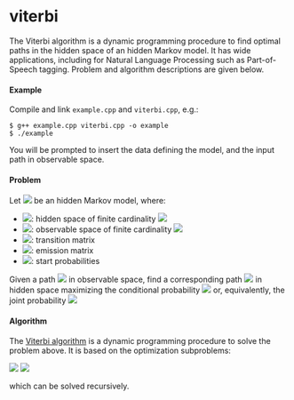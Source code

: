# viterbi
The Viterbi algorithm is a dynamic programming procedure to find optimal paths in the hidden space of an hidden Markov model. 
It has wide applications, including for Natural Language Processing such as Part-of-Speech tagging.
Problem and algorithm descriptions are given below.

#### Example
Compile and link `example.cpp` and `viterbi.cpp`, e.g.:

```
$ g++ example.cpp viterbi.cpp -o example
$ ./example
```

You will be prompted to insert the data defining the model, and the input path in observable space.

#### Problem
Let <img src="https://render.githubusercontent.com/render/math?math=\mathscr M = (\mathscr H, \mathscr O, T, E, \pi)"> be an hidden Markov model, where:
  - <img src="https://render.githubusercontent.com/render/math?math=\mathscr H = \{h_1, h_2, \cdots, h_{p}\}">: hidden space of finite cardinality <img src="https://render.githubusercontent.com/render/math?math=p">
  - <img src="https://render.githubusercontent.com/render/math?math=\mathscr O = \{o_1, o_2, \cdots, o_{q}\}">: observable space of finite cardinality <img src="https://render.githubusercontent.com/render/math?math=q">
  - <img src="https://render.githubusercontent.com/render/math?math=T_{ij} = \text{Prob}(h_i \leftarrow h_j)">: transition matrix
  - <img src="https://render.githubusercontent.com/render/math?math=E_{ij} = \text{Prob}(o_i \leftarrow h_j)">: emission matrix
  - <img src="https://render.githubusercontent.com/render/math?math=\pi_{i} = \text{Prob}(h_i \leftarrow \emptyset)">: start probabilities

Given a path 
<img src="https://render.githubusercontent.com/render/math?math=Y=y_1y_2\cdots y_L"> in observable space, 
find a corresponding path 
<img src="https://render.githubusercontent.com/render/math?math=X=x_1x_2\cdots x_L"> in hidden space
maximizing the conditional probability <img src="https://render.githubusercontent.com/render/math?math=\text{Prob(X | Y)}">
or, equivalently, the joint probability <img src="https://render.githubusercontent.com/render/math?math=\text{Prob(X,Y)}">

#### Algorithm
The [Viterbi algorithm](https://en.wikipedia.org/wiki/Viterbi_algorithm) is a dynamic programming procedure to solve the problem above. It is based on the optimization subproblems:

<img src="https://render.githubusercontent.com/render/math?math=\mathscr{P}_{il}=\max_{x_{1}x_{2}\cdots x_{l-1}}\text{Prob}(x_{1}x_{2}\cdots x_{l-1}x_{l},\,y_{1}y_{2}\cdots y_{l-1}y_{l})">

<img src="https://render.githubusercontent.com/render/math?math=\mathscr{X}_{il}=\arg\max_{x_{l-1}}\max_{x_{1}x_{2}\cdots x_{l-2}}\text{Prob}(x_{1}x_{2}\cdots x_{l-1}x_{l},\,y_{1}y_{2}\cdots y_{l-1}y_{l})">

which can be solved recursively.
